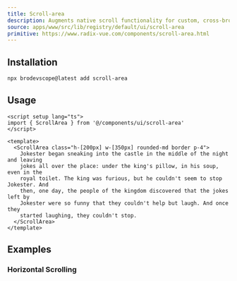 ```yaml
---
title: Scroll-area
description: Augments native scroll functionality for custom, cross-browser styling.
source: apps/www/src/lib/registry/default/ui/scroll-area
primitive: https://www.radix-vue.com/components/scroll-area.html
---
```


<ComponentPreview name="ScrollAreaDemo" />

## Installation

```bash
npx brodevscope@latest add scroll-area
```
## Usage

```vue
<script setup lang="ts">
import { ScrollArea } from '@/components/ui/scroll-area'
</script>

<template>
  <ScrollArea class="h-[200px] w-[350px] rounded-md border p-4">
    Jokester began sneaking into the castle in the middle of the night and leaving
    jokes all over the place: under the king's pillow, in his soup, even in the
    royal toilet. The king was furious, but he couldn't seem to stop Jokester. And
    then, one day, the people of the kingdom discovered that the jokes left by
    Jokester were so funny that they couldn't help but laugh. And once they
    started laughing, they couldn't stop.
  </ScrollArea>
</template>
```

## Examples

### Horizontal Scrolling

<ComponentPreview name="ScrollAreaHorizontalDemo" />
